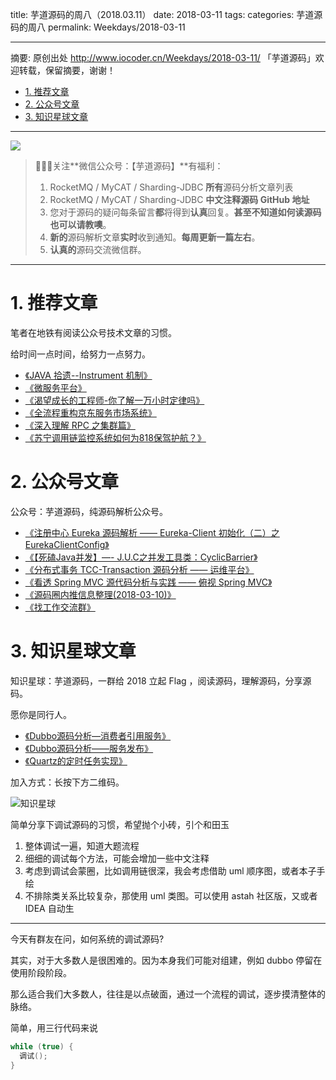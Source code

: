 title: 芋道源码的周八（2018.03.11）
date: 2018-03-11
tags:
categories: 芋道源码的周八
permalink: Weekdays/2018-03-11

-------

摘要: 原创出处 http://www.iocoder.cn/Weekdays/2018-03-11/ 「芋道源码」欢迎转载，保留摘要，谢谢！

- [1. 推荐文章](http://www.iocoder.cn/Weekdays/2018-03-11/)
- [2. 公众号文章](http://www.iocoder.cn/Weekdays/2018-03-11/)
- [3. 知识星球文章](http://www.iocoder.cn/Weekdays/2018-03-11/)

-------

![](http://www.iocoder.cn/images/common/wechat_mp_2018_05_18.jpg)

> 🙂🙂🙂关注**微信公众号：【芋道源码】**有福利：  
> 1. RocketMQ / MyCAT / Sharding-JDBC **所有**源码分析文章列表  
> 2. RocketMQ / MyCAT / Sharding-JDBC **中文注释源码 GitHub 地址**  
> 3. 您对于源码的疑问每条留言**都**将得到**认真**回复。**甚至不知道如何读源码也可以请教噢**。  
> 4. **新的**源码解析文章**实时**收到通知。**每周更新一篇左右**。  
> 5. **认真的**源码交流微信群。

-------

# 1. 推荐文章

笔者在地铁有阅读公众号技术文章的习惯。

给时间一点时间，给努力一点努力。

* [《JAVA 拾遗--Instrument 机制》](https://mp.weixin.qq.com/s?__biz=MzI0NzEyODIyOA==&mid=2247483860&idx=1&sn=5bf9cf25651f537d095bf6866e46f1ac&chksm=e9b5881fdec201094baf7b4aaacb42e70fc41e3e570b68d1da48dc419af569f231a05ca759e8&mpshare=1&scene=1&srcid=0208LtTS1MctRmWLhki196O5#rd)
* [《微服务平台》](https://mp.weixin.qq.com/s?__biz=MzI1NzQyOTM3Ng==&mid=2247484538&idx=1&sn=1551f94f2a4291e55d9f1d07a9274896&chksm=ea16de95dd615783ad60f32105db5fa38bb4bfd175e298359e4f48cda7d8070d730ce3411379&mpshare=1&scene=1&srcid=02108IEPr83lp1USwUCHY9JQ#rd)
* [《渴望成长的工程师-你了解一万小时定律吗》](https://mp.weixin.qq.com/s?__biz=MzAwMDU1MTE1OQ==&mid=2653549372&idx=1&sn=ae27a7f809a6c98430ed84c9b3b6e8b1&chksm=813a62a4b64debb2d7f93892b5ab6c7d2bf943f5e57a7a9baeab799403e02c3432dac12f670f&mpshare=1&scene=1&srcid=0208ovKwYo5XtDXmuzwJN9Ib#rd)
* [《全流程重构京东服务市场系统》](https://mp.weixin.qq.com/s?__biz=MzIwMzg1ODcwMw==&mid=2247487233&idx=1&sn=92745f976d8b3040f5880f41cab8dd6c&chksm=96c9b961a1be30779211164ba7bba67f90bb6ac3d32cde7e56218c831966dc05b252fc32a47f&mpshare=1&scene=1&srcid=0223UTVAZGr0toOVmPEMs3sk#rd)
* [《深入理解 RPC 之集群篇》](https://mp.weixin.qq.com/s?__biz=MzI0NzEyODIyOA==&mid=2247483868&idx=1&sn=c4d87865bf41259c7c623e7f004d4a57&chksm=e9b58817dec20101f7036a28ecd0319e9bc55cfee41f24bb7cf354011a496f40bc15c5fa49b1&mpshare=1&scene=1&srcid=022779I1Qv4jCFpwPfY2WHS5#rd)
* [《苏宁调用链监控系统如何为818保驾护航？》](https://mp.weixin.qq.com/s?__biz=MzIwMzg1ODcwMw==&mid=2247486749&idx=1&sn=ab3e00bbcc5f8a2b221899e2bcff3697&chksm=96c9bb7da1be326b15754cbeead8bf2bf82653558eafc7565e2b8bd8266b3a560869499bb2fb&mpshare=1&scene=1&srcid=02258A66aPKGZm4HRdmMedBc#rd)

# 2. 公众号文章

公众号：芋道源码，纯源码解析公众号。

* [《注册中心 Eureka 源码解析 —— Eureka-Client 初始化（二）之 EurekaClientConfig》](https://mp.weixin.qq.com/s?__biz=MzUzMTA2NTU2Ng==&mid=2247484183&idx=1&sn=564f2b829f90c3b33499ca5b11da11a0&chksm=fa497ca6cd3ef5b05bfcfae57f0d776caf3a36d1a4aa8c07d8066972939342f7ef402c657258#rd)
* [《【死磕Java并发】—- J.U.C之并发工具类：CyclicBarrier》](https://mp.weixin.qq.com/s?__biz=MzUzMTA2NTU2Ng==&mid=2247484184&idx=1&sn=d221688af03cbab0bf7e719fa253a266&chksm=fa497ca9cd3ef5bf394189cc2432499b93eaaf92314ee5c4dd451b6ccf3aa20ab527d56bea8e#rd)
* [《分布式事务 TCC-Transaction 源码分析 —— 运维平台》](https://mp.weixin.qq.com/s?__biz=MzUzMTA2NTU2Ng==&mid=2247484185&idx=1&sn=608a41172d0cb7c6f72e58213186f4bc&chksm=fa497ca8cd3ef5be181251d22aa64df5c779ee63cec529a0119c1f73c598115b2ade2a982ed0#rd)
* [《看透 Spring MVC 源代码分析与实践 —— 俯视 Spring MVC》](https://mp.weixin.qq.com/s?__biz=MzUzMTA2NTU2Ng==&mid=2247484187&idx=1&sn=4ddf541e7f84aeca1934403957eab61b&chksm=fa497caacd3ef5bc8a70be11220069e92a7131476382fa4316834a6c7a6f6b16b87902bdaf0c#rd)
* [《源码圈内推信息整理(2018-03-10)》](https://mp.weixin.qq.com/s?__biz=MzUzMTA2NTU2Ng==&mid=2247484192&idx=1&sn=fb651d058832605d45596e9db58c0425&chksm=fa497c91cd3ef5878e5463cd5199bb8a14f55ea4ba1dbfc8b5cf79a06c39cf23fb518cf35773#rd)
* [《找工作交流群》](https://mp.weixin.qq.com/s?__biz=MzUzMTA2NTU2Ng==&mid=2247484192&idx=2&sn=7efdf723fc489d72cf206911c72f3448&chksm=fa497c91cd3ef58793a6109e80b356208bab2b8c12a4c6ac0c12efd05e4ec517f2e8b838ae6d#rd)

# 3. 知识星球文章 

知识星球：芋道源码，一群给 2018 立起 Flag ，阅读源码，理解源码，分享源码。

愿你是同行人。

* [《Dubbo源码分析—消费者引用服务》](https://t.zsxq.com/fM7aiaQ)
* [《Dubbo源码分析——服务发布》](https://t.zsxq.com/qb6MN7U)
* [《Quartz的定时任务实现》](https://t.zsxq.com/3vjYF6a)

加入方式：长按下方二维码。

![知识星球](http://www.iocoder.cn/images/Architecture/2017_12_29/01.png)

简单分享下调试源码的习惯，希望抛个小砖，引个和田玉

1. 整体调试一遍，知道大题流程
2. 细细的调试每个方法，可能会增加一些中文注释
3. 考虑到调试会蒙圈，比如调用链很深，我会考虑借助 uml 顺序图，或者本子手绘
4. 不排除类关系比较复杂，那使用 uml 类图。可以使用 astah 社区版，又或者 IDEA 自动生

-------

今天有群友在问，如何系统的调试源码?

其实，对于大多数人是很困难的。因为本身我们可能对组建，例如 dubbo 停留在使用阶段阶段。

那么适合我们大多数人，往往是以点破面，通过一个流程的调试，逐步摸清整体的脉络。

简单，用三行代码来说

```Java
while (true) {
  调试();
}
```

